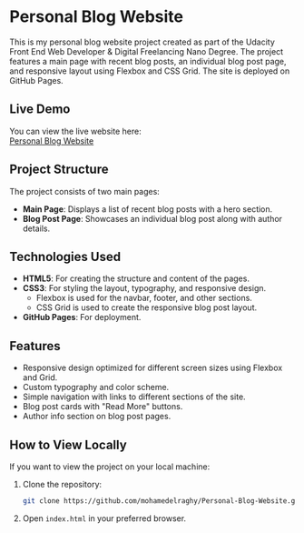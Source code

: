 # Personal Blog Website

This is my personal blog website project created as part of the Udacity Front End Web Developer & Digital Freelancing Nano Degree. The project features a main page with recent blog posts, an individual blog post page, and responsive layout using Flexbox and CSS Grid. The site is deployed on GitHub Pages.

## Live Demo

You can view the live website here:  
[Personal Blog Website](https://mohamedelraghy.github.io/Personal-Blog-Website/index.html)

## Project Structure

The project consists of two main pages:

- **Main Page**: Displays a list of recent blog posts with a hero section.
- **Blog Post Page**: Showcases an individual blog post along with author details.

## Technologies Used

- **HTML5**: For creating the structure and content of the pages.
- **CSS3**: For styling the layout, typography, and responsive design.
  - Flexbox is used for the navbar, footer, and other sections.
  - CSS Grid is used to create the responsive blog post layout.
- **GitHub Pages**: For deployment.

## Features

- Responsive design optimized for different screen sizes using Flexbox and Grid.
- Custom typography and color scheme.
- Simple navigation with links to different sections of the site.
- Blog post cards with "Read More" buttons.
- Author info section on blog post pages.

## How to View Locally

If you want to view the project on your local machine:

1. Clone the repository:
   ```bash
   git clone https://github.com/mohamedelraghy/Personal-Blog-Website.git
   ```
2. Open `index.html` in your preferred browser.
